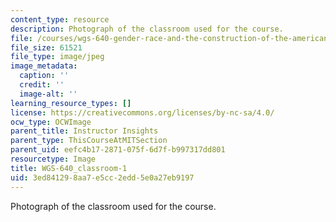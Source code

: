 ```yaml
---
content_type: resource
description: Photograph of the classroom used for the course.
file: /courses/wgs-640-gender-race-and-the-construction-of-the-american-west-fall-2014/3ed841298aa7e5cc2edd5e0a27eb9197_WGS-640_classroom-1.jpg
file_size: 61521
file_type: image/jpeg
image_metadata:
  caption: ''
  credit: ''
  image-alt: ''
learning_resource_types: []
license: https://creativecommons.org/licenses/by-nc-sa/4.0/
ocw_type: OCWImage
parent_title: Instructor Insights
parent_type: ThisCourseAtMITSection
parent_uid: eefc4b17-2871-075f-6d7f-b997317dd801
resourcetype: Image
title: WGS-640_classroom-1
uid: 3ed84129-8aa7-e5cc-2edd-5e0a27eb9197
---
```

Photograph of the classroom used for the course.